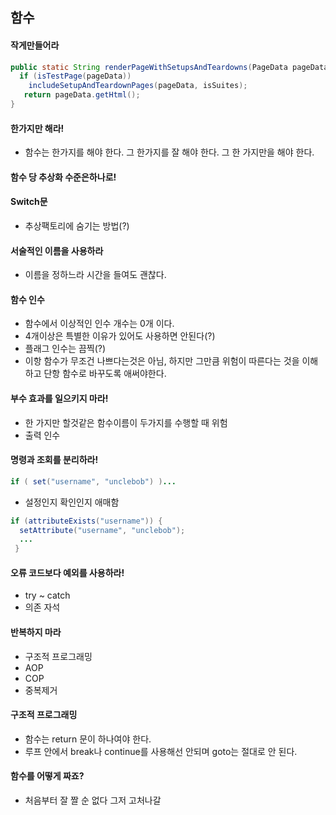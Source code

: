 ## 함수

#### 작게만들어라

```java
public static String renderPageWithSetupsAndTeardowns(PageData pageData, boolean isSuite) throws Exception {
  if (isTestPage(pageData))
    includeSetupAndTeardownPages(pageData, isSuites);
   return pageData.getHtml();
}
```

#### 한가지만 해라!
- 함수는 한가지를 해야 한다. 그 한가지를 잘 해야 한다. 그 한 가지만을 해야 한다.

#### 함수 당 추상화 수준은하나로!

#### Switch문
- 추상팩토리에 숨기는 방법(?)

#### 서술적인 이름을 사용하라
- 이름을 정하느라 시간을 들여도 괜찮다.

#### 함수 인수
- 함수에서 이상적인 인수 개수는 0개 이다.
- 4개이상은 특별한 이유가 있어도 사용하면 안된다(?)
- 플래그 인수는 끔찍(?)
- 이항 함수가 무조건 나쁘다는것은 아님, 하지만 그만큼 위험이 따른다는 것을 이해하고 단항 함수로 바꾸도록 애써야한다.

#### 부수 효과를 일으키지 마라!
- 한 가지만 할것같은 함수이름이 두가지를 수행할 때 위험
- 출력 인수

#### 명령과 조회를 분리하라!
```java
if ( set("username", "unclebob") )...
```
- 설정인지 확인인지 애매함
```java
if (attributeExists("username")) {
  setAttribute("username", "unclebob");
  ...
 }
 ```
 #### 오류 코드보다 예외를 사용하라!
 - try ~ catch
 - 의존 자석
 
 #### 반복하지 마라
 - 구조적 프로그래밍
 - AOP
 - COP
 - 중복제거
 
 #### 구조적 프로그래밍
 - 함수는 return 문이 하나여야 한다. 
 - 루프 안에서 break나 continue를 사용해선 안되며 goto는 절대로 안 된다.
 
 #### 함수를 어떻게 짜죠?
 - 처음부터 잘 짤 순 없다 그저 고처나갈 

